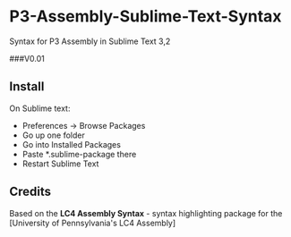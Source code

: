 # P3-Assembly-Sublime-Text-Syntax
Syntax for P3 Assembly in Sublime Text 3,2

###V0.01

## Install
On Sublime text: 
- Preferences -> Browse Packages
- Go up one folder
- Go into Installed Packages
- Paste *.sublime-package there
- Restart Sublime Text

## Credits

Based on the **LC4 Assembly Syntax** - syntax highlighting package for the [University of Pennsylvania's LC4 Assembly]